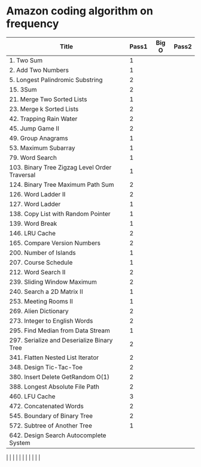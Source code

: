 # Amazon coding algorithm on frequency

| Title | Pass1 | Big O | Pass2 |
| ----- | ----- | ----- | ----- |
|1. Two Sum|1|
|2. Add Two Numbers|1|
|5. Longest Palindromic Substring|2|
|15. 3Sum|2|
|21. Merge Two Sorted Lists|1|
|23. Merge k Sorted Lists|2|
|42. Trapping Rain Water|2|
|45. Jump Game II|2|
|49. Group Anagrams|1|
|53. Maximum Subarray|1|
|79. Word Search|1|
|103. Binary Tree Zigzag Level Order Traversal|1|
|124. Binary Tree Maximum Path Sum|2|
|126. Word Ladder II|2|
|127. Word Ladder|1|
|138. Copy List with Random Pointer|1|
|139. Word Break|1|
|146. LRU Cache|2|
|165. Compare Version Numbers|2|
|200. Number of Islands|1|
|207. Course Schedule|1|
|212. Word Search II|2|
|239. Sliding Window Maximum|2|
|240. Search a 2D Matrix II|1|
|253. Meeting Rooms II|1|
|269. Alien Dictionary|2|
|273. Integer to English Words|2|
|295. Find Median from Data Stream|1|
|297. Serialize and Deserialize Binary Tree|2|
|341. Flatten Nested List Iterator|2|
|348. Design Tic-Tac-Toe|2|
|380. Insert Delete GetRandom O(1)|2|
|388. Longest Absolute File Path|2|
|460. LFU Cache|3|
|472. Concatenated Words|2|
|545. Boundary of Binary Tree|2|
|572. Subtree of Another Tree|1|
|642. Design Search Autocomplete System
|
|
|
|
|
|
|
|
|
|
|
